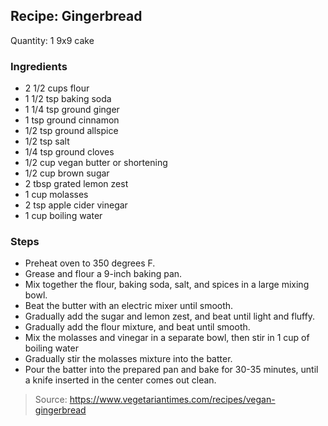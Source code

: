 ## Recipe: Gingerbread
Quantity: 1 9x9 cake  

### Ingredients
 - 2 1/2 cups flour
 - 1 1/2 tsp baking soda
 - 1 1/4 tsp ground ginger
 - 1 tsp ground cinnamon
 - 1/2 tsp ground allspice
 - 1/2 tsp salt
 - 1/4 tsp ground cloves
 - 1/2 cup vegan butter or shortening
 - 1/2 cup brown sugar
 - 2 tbsp grated lemon zest
 - 1 cup molasses
 - 2 tsp apple cider vinegar
 - 1 cup boiling water

### Steps
 - Preheat oven to 350 degrees F.
 - Grease and flour a 9-inch baking pan.
 - Mix together the flour, baking soda, salt, and spices in a large mixing bowl.
 - Beat the butter with an electric mixer until smooth.
 - Gradually add the sugar and lemon zest, and beat until light and fluffy.
 - Gradually add the flour mixture, and beat until smooth.
 - Mix the molasses and vinegar in a separate bowl, then stir in 1 cup of boiling water
 - Gradually stir the molasses mixture into the batter.
 - Pour the batter into the prepared pan and bake for 30-35 minutes, until a knife inserted in the center comes out clean.

> Source: https://www.vegetariantimes.com/recipes/vegan-gingerbread